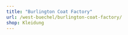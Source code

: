 ```yaml
---
title: "Burlington Coat Factory"
url: /west-buechel/burlington-coat-factory/
shop: Kleidung
---
```

